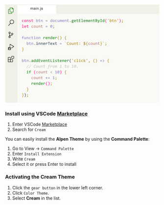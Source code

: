 <img width="830px" src="img/cream.png">

### Install using VSCode [Marketplace](https://marketplace.visualstudio.com/items?itemName=yojeero.cream)

1. Enter VSCode [Marketplace](https://marketplace.visualstudio.com/items?itemName=yojeero.cream)
2. Search for `Cream`

You can easily install the **Alpen Theme** by using the **Command Palette**:

1. Go to View -> `Command Palette`
2. Enter `Install Extension`
3. Write `Cream`
4. Select it or press Enter to install

### Activating the Cream Theme

1. Click the `gear button` in the lower left corner.
2. Click `Color Theme`.
3. Select **Cream** in the list.
